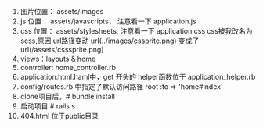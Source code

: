 1. 图片位置： assets/images
2. js 位置： assets/javascripts， 注意看一下 application.js
3. css 位置： assets/stylesheets, 注意看一下 application.css
        css被我改名为scss,原因 url路径变动
        url(../images/cssprite.png) 变成了 url(/assets/csssprite.png)
4. views：layouts & home
5. controller: home_controller.rb
6. application.html.haml中，get 开头的 helper函数位于 application_helper.rb
7. config/routes.rb 中指定了默认访问路径 root :to => 'home#index'
8. clone项目后，# bundle install
9. 启动项目 # rails s
10. 404.html 位于public目录 


